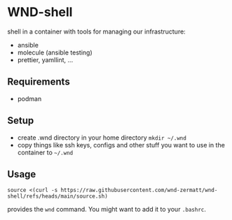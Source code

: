 # WND-shell

shell in a container with tools for managing our infrastructure:

- ansible
- molecule (ansible testing)
- prettier, yamllint, ...

## Requirements

- podman

## Setup

- create .wnd directory in your home directory `mkdir ~/.wnd`
- copy things like ssh keys, configs and other stuff you want to use in the container to `~/.wnd`

## Usage

`source <(curl -s https://raw.githubusercontent.com/wnd-zermatt/wnd-shell/refs/heads/main/source.sh)`

provides the `wnd` command. You might want to add it to your `.bashrc`.
